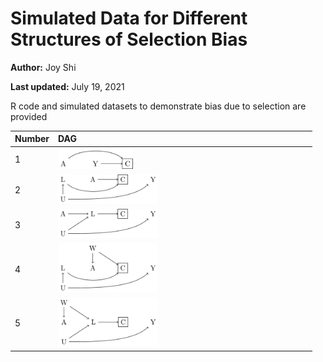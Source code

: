 # Simulated Data for Different Structures of Selection Bias
**Author:** Joy Shi

**Last updated:** July 19, 2021

R code and simulated datasets to demonstrate bias due to selection are provided

| Number | DAG |
| :--- | :--- |
| 1 | <img src="/dags/DAG1.png" width=30%> |
| 2 | <img src="/dags/DAG2.png" width=40%> |
| 3 | <img src="/dags/DAG3.png" width=40%> |
| 4 | <img src="/dags/DAG4.png" width=40%> |
| 5 | <img src="/dags/DAG5.png" width=40%> |

